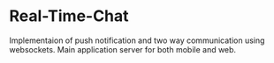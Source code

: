 # Real-Time-Chat
Implementaion of push notification and two way communication using websockets.
Main application server for both mobile and web.
